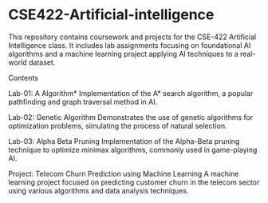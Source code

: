 # CSE422-Artificial-intelligence
This repository contains coursework and projects for the CSE-422 Artificial Intelligence class. It includes lab assignments focusing on foundational AI algorithms and a machine learning project applying AI techniques to a real-world dataset.

Contents

Lab-01: A Algorithm*
Implementation of the A* search algorithm, a popular pathfinding and graph traversal method in AI.

Lab-02: Genetic Algorithm
Demonstrates the use of genetic algorithms for optimization problems, simulating the process of natural selection.

Lab-03: Alpha Beta Pruning
Implementation of the Alpha-Beta pruning technique to optimize minimax algorithms, commonly used in game-playing AI.

Project: Telecom Churn Prediction using Machine Learning
A machine learning project focused on predicting customer churn in the telecom sector using various algorithms and data analysis techniques.
